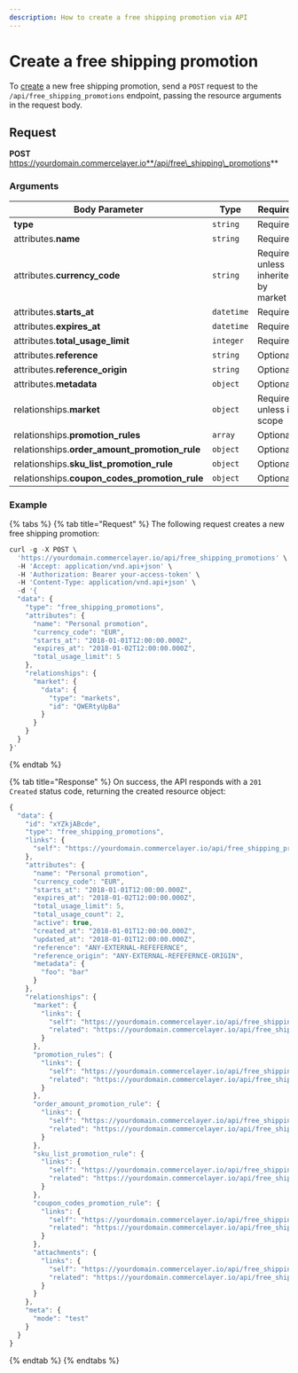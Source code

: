 ```yaml
---
description: How to create a free shipping promotion via API
---
```


# Create a free shipping promotion

To [create](https://docs.commercelayer.io/developers/creating-resources) a new free shipping promotion, send a `POST` request to the `/api/free_shipping_promotions` endpoint, passing the resource arguments in the request body.

## Request

**POST** https://yourdomain.commercelayer.io**/api/free\_shipping\_promotions**

### Arguments

| Body Parameter                                   | Type       | Required                             |
| ------------------------------------------------ | ---------- | ------------------------------------ |
| **type**                                         | `string`   | Required                             |
| attributes.**name**                              | `string`   | Required                             |
| attributes.**currency\_code**                    | `string`   | Required, unless inherited by market |
| attributes.**starts\_at**                        | `datetime` | Required                             |
| attributes.**expires\_at**                       | `datetime` | Required                             |
| attributes.**total\_usage\_limit**               | `integer`  | Required                             |
| attributes.**reference**                         | `string`   | Optional                             |
| attributes.**reference\_origin**                 | `string`   | Optional                             |
| attributes.**metadata**                          | `object`   | Optional                             |
| relationships.**market**                         | `object`   | Required, unless in scope            |
| relationships.**promotion\_rules**               | `array`    | Optional                             |
| relationships.**order\_amount\_promotion\_rule** | `object`   | Optional                             |
| relationships.**sku\_list\_promotion\_rule**     | `object`   | Optional                             |
| relationships.**coupon\_codes\_promotion\_rule** | `object`   | Optional                             |

### Example

{% tabs %}
{% tab title="Request" %}
The following request creates a new free shipping promotion:

```javascript
curl -g -X POST \
  'https://yourdomain.commercelayer.io/api/free_shipping_promotions' \
  -H 'Accept: application/vnd.api+json' \
  -H 'Authorization: Bearer your-access-token' \
  -H 'Content-Type: application/vnd.api+json' \
  -d '{
  "data": {
    "type": "free_shipping_promotions",
    "attributes": {
      "name": "Personal promotion",
      "currency_code": "EUR",
      "starts_at": "2018-01-01T12:00:00.000Z",
      "expires_at": "2018-01-02T12:00:00.000Z",
      "total_usage_limit": 5
    },
    "relationships": {
      "market": {
        "data": {
          "type": "markets",
          "id": "QWERtyUpBa"
        }
      }
    }
  }
}'
```
{% endtab %}

{% tab title="Response" %}
On success, the API responds with a `201 Created` status code, returning the created resource object:

```javascript
{
  "data": {
    "id": "xYZkjABcde",
    "type": "free_shipping_promotions",
    "links": {
      "self": "https://yourdomain.commercelayer.io/api/free_shipping_promotions/xYZkjABcde"
    },
    "attributes": {
      "name": "Personal promotion",
      "currency_code": "EUR",
      "starts_at": "2018-01-01T12:00:00.000Z",
      "expires_at": "2018-01-02T12:00:00.000Z",
      "total_usage_limit": 5,
      "total_usage_count": 2,
      "active": true,
      "created_at": "2018-01-01T12:00:00.000Z",
      "updated_at": "2018-01-01T12:00:00.000Z",
      "reference": "ANY-EXTERNAL-REFEFERNCE",
      "reference_origin": "ANY-EXTERNAL-REFEFERNCE-ORIGIN",
      "metadata": {
        "foo": "bar"
      }
    },
    "relationships": {
      "market": {
        "links": {
          "self": "https://yourdomain.commercelayer.io/api/free_shipping_promotions/xYZkjABcde/relationships/market",
          "related": "https://yourdomain.commercelayer.io/api/free_shipping_promotions/xYZkjABcde/market"
        }
      },
      "promotion_rules": {
        "links": {
          "self": "https://yourdomain.commercelayer.io/api/free_shipping_promotions/xYZkjABcde/relationships/promotion_rules",
          "related": "https://yourdomain.commercelayer.io/api/free_shipping_promotions/xYZkjABcde/promotion_rules"
        }
      },
      "order_amount_promotion_rule": {
        "links": {
          "self": "https://yourdomain.commercelayer.io/api/free_shipping_promotions/xYZkjABcde/relationships/order_amount_promotion_rule",
          "related": "https://yourdomain.commercelayer.io/api/free_shipping_promotions/xYZkjABcde/order_amount_promotion_rule"
        }
      },
      "sku_list_promotion_rule": {
        "links": {
          "self": "https://yourdomain.commercelayer.io/api/free_shipping_promotions/xYZkjABcde/relationships/sku_list_promotion_rule",
          "related": "https://yourdomain.commercelayer.io/api/free_shipping_promotions/xYZkjABcde/sku_list_promotion_rule"
        }
      },
      "coupon_codes_promotion_rule": {
        "links": {
          "self": "https://yourdomain.commercelayer.io/api/free_shipping_promotions/xYZkjABcde/relationships/coupon_codes_promotion_rule",
          "related": "https://yourdomain.commercelayer.io/api/free_shipping_promotions/xYZkjABcde/coupon_codes_promotion_rule"
        }
      },
      "attachments": {
        "links": {
          "self": "https://yourdomain.commercelayer.io/api/free_shipping_promotions/xYZkjABcde/relationships/attachments",
          "related": "https://yourdomain.commercelayer.io/api/free_shipping_promotions/xYZkjABcde/attachments"
        }
      }
    },
    "meta": {
      "mode": "test"
    }
  }
}
```
{% endtab %}
{% endtabs %}
